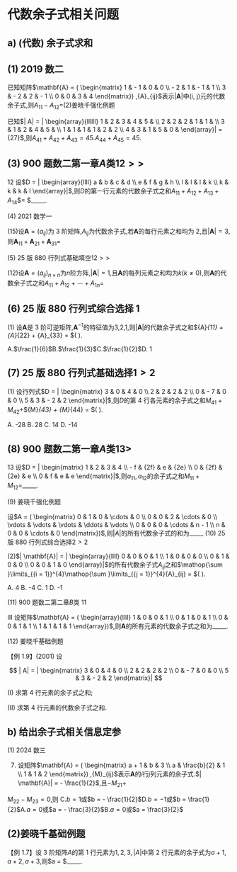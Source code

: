 # 代数余子式相关问题 

## a) (代数) 余子式求和 

## (1) 2019 数二 

已知矩阵$\mathbf{A} = ( \begin{matrix} 1 &  - 1 & 0 & 0 \\   - 2 & 1 &  - 1 & 1 \\  3 &  - 2 & 2 &  - 1 \\  0 & 0 & 3 & 4 \end{matrix}) ,{A}_{ij}$表示$| \mathbf{A}|$中(i, j)元的代数余子式,则${A}_{11} - {A}_{12} =$(2)姜晓千强化例题 

已知$| A|  = | \begin{array}{llllll} 1 & 2 & 3 & 4 & 5 & \\  2 & 2 & 2 & 1 & 1 & \\  3 & 1 & 2 & 4 & 5 & \\  1 & 1 & 1 & 1 & 2 & 2 \\  4 & 3 & 1 & 5 & 0 &  \end{array}|  = {27}$,则${A}_{41} + {A}_{42} + {A}_{43} = {45}$.${A}_{44} + {A}_{45} = {45}$.

## (3) 900 题数二第一章$A$类${12} >  >$

12 设$D = | \begin{array}{llll} a & b & c & d \\  e & f & g & h \\  l & l & l & k \\  k & k & k & l \end{array}|$,则$D$的第一行元素的代数余子式之和${A}_{11} + {A}_{12} + {A}_{13} + {A}_{14}$$= $_____.

(4) 2021 数学一 

(15)设$\mathbf{A} = ( {a}_{ij})$为 3 阶矩阵,${A}_{ij}$为代数余子式,若$\mathbf{A}$的每行元素之和均为 2,且$| \mathbf{A}|  = 3$,则${\mathbf{A}}_{11} + {\mathbf{A}}_{21} + {\mathbf{A}}_{31} =$

(5) 25 版 880 行列式基础填空${12} >  >$

(12)设$\mathbf{A} = {( {a}_{ij}) }_{n \times  n}$为$n$阶方阵,$| \mathbf{A}|  = 1$,且$\mathbf{A}$的每列元素之和均为$k( {k \neq  0})$,则$\mathbf{A}$的代数余子式之和${A}_{11} + {A}_{12} + \cdots  + {A}_{1n} =$

## (6) 25 版 880 行列式综合选择 1 

(1) 设$\mathbf{A}$是 3 阶可逆矩阵,${\mathbf{A}}^{-1}$的特征值为3,2,1,则$| \mathbf{A}|$的代数余子式之和${A}_{11} + {A}_{22} + {A}_{33} = $(   ).

A.$\frac{1}{6}$B.$\frac{1}{3}$C.$\frac{1}{2}$D. 1

## (7) 25 版 880 行列式基础选择$1 > 2$

(1) 设行列式$D = | \begin{matrix} 3 & 0 & 4 & 0 \\  2 & 2 & 2 & 2 \\  0 &  - 7 & 0 & 0 \\  5 & 3 &  - 2 & 2 \end{matrix}|$,则$D$的第 4 行各元素的余子式之和${M}_{41} + {M}_{42} +$${M}_{43} + {M}_{44} = $(   ).

A. -28 B. 28 C. 14 D. -14

## (8) 900 题数二第一章$A$类${13} >$

13 设$D = | \begin{matrix} 1 & 2 & 3 & 4 \\   - f & {2f} & e & {2e} \\  0 & {2f} & {2e} & e \\  0 & f & e & e \end{matrix}|$,则${a}_{11},{a}_{12}$的余子式之和${M}_{11} + {M}_{12} =$_____.

(9) 姜晓千强化例题 

设$A = ( \begin{matrix} 0 & 1 & 0 & \cdots & 0 \\  0 & 0 & 2 & \cdots & 0 \\  \vdots & \vdots & \vdots &  \ddots  & \vdots \\  0 & 0 & 0 & \cdots & n - 1 \\  n & 0 & 0 & \cdots & 0 \end{matrix})$,则$| A|$的所有代数余子式的和为_____ (10) 25 版 880 行列式综合选择$2 > 2$

(2)$| \mathbf{A}|  = | \begin{array}{llll} 0 & 0 & 0 & 1 \\  1 & 0 & 0 & 0 \\  0 & 1 & 0 & 0 \\  0 & 0 & 1 & 0 \end{array}|$的所有代数余子式${A}_{ij}$之和$\mathop{\sum }\limits_{{i = 1}}^{4}\mathop{\sum }\limits_{{j = 1}}^{4}{A}_{ij} = $(   ).

A. 4 B. -4 C. 1 D. -1

(11) 900 题数二第二章$B$类 11 

III 设矩阵$\mathbf{A} = ( \begin{array}{llll} 1 & 0 & 0 & 1 \\  0 & 1 & 0 & 1 \\  0 & 0 & 1 & 1 \\  1 & 1 & 1 & 1 \end{array})$,则$\mathbf{A}$的所有元素的代数余子式之和为_____.

(12) 姜晓千基础例题 

【例 1.9】(2001) 设

$$
| A|  = | \begin{matrix} 3 & 0 & 4 & 0 \\  2 & 2 & 2 & 2 \\  0 &  - 7 & 0 & 0 \\  5 & 3 &  - 2 & 2 \end{matrix}|
$$

(I) 求第 4 行元素的余子式之和;

(II) 求第 4 行元素的代数余子式之和.

## b) 给出余子式相关信息定参 

(1) 2024 数三 

7. 设矩阵$\mathbf{A} = ( \begin{matrix} a + 1 & b & 3 \\  a & \frac{b}{2} & 1 \\  1 & 1 & 2 \end{matrix}) ,{M}_{ij}$表示$\mathbf{A}$的$i$行$j$列元素的余子式.$| \mathbf{A}|  =  - \frac{1}{2}$,且$- {M}_{21} +$

${M}_{22} - {M}_{23} = 0$,则 C.$b = 1$或$b =  - \frac{1}{2}$D.$b =  - 1$或$b = \frac{1}{2}$A.$a = 0$或$a =  - \frac{3}{2}$B.$a = 0$或$a = \frac{3}{2}$

## (2)姜晓千基础例题 

【例 1.7】设 3 阶矩阵$A$的第 1 行元素为$1,2,3,| A|$中第 2 行元素的余子式为$a + 1, a + 2, a + 3$,则$a = $_____.